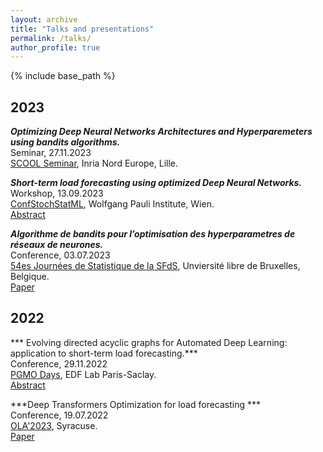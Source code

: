 ```yaml
---
layout: archive
title: "Talks and presentations"
permalink: /talks/
author_profile: true
---
```


{% include base_path %}

<h2>2023</h2>

***Optimizing Deep Neural Networks Architectures and Hyperparemeters using bandits algorithms.*** <br>
Seminar, 27.11.2023 <br>
[SCOOL Seminar](https://team.inria.fr/scool/), Inria Nord Europe, Lille. <br>

***Short-term load forecasting using optimized Deep Neural Networks.*** <br>
Workshop, 13.09.2023 <br>
[ConfStochStatML](https://wpi.univie.ac.at/), Wolfgang Pauli Institute, Wien. <br>
[Abstract](https://wpi.univie.ac.at/fileadmin/user_upload/k_wpi/WPI_Abstract_list-contributed_speakers-finally__1_.pdf)

***Algorithme de bandits pour l’optimisation des hyperparametres de réseaux de neurones.*** <br>
Conference, 03.07.2023 <br>
[54es Journées de Statistique de la SFdS](https://jds2023.sciencesconf.org/), Unviersité libre de Bruxelles, Belgique. <br>
[Paper](https://drive.google.com/file/d/1SyiOC070UOXvOWrTD-TEiprZR7gVYXqW/view)

<h2>2022</h2>

*** Evolving directed acyclic graphs for Automated Deep Learning: application to short-term load forecasting.*** <br>
Conference, 29.11.2022 <br>
[PGMO Days](https://www.fondation-hadamard.fr/fr/programmes/les-programmes-thematiques/home/pgmo-days/), EDF Lab Paris-Saclay. <br>
[Abstract](https://www.fondation-hadamard.fr/fr/articles/2023/01/12/pgmodays-2022/)

***Deep Transformers Optimization for load forecasting *** <br>
Conference, 19.07.2022 <br>
[OLA'2023](https://ola2022.sciencesconf.org/), Syracuse. <br>
[Paper](https://ola2022.sciencesconf.org/data/pages/Proceedings_1.pdf)



<!-- {% for post in site.talks reversed %}
  {% include archive-single.html %}
{% endfor %} -->

